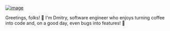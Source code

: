 [![image](https://github.com/dmitry-kostin/dmitry-kostin/assets/1920678/5f9ba37e-1c98-4e48-bce3-20804b2b4afd)](https://iwooky.me)

Greetings, folks! 👋 I'm Dmitry, software engineer who enjoys turning coffee into code and, on a good day, even bugs into features! 🐛
